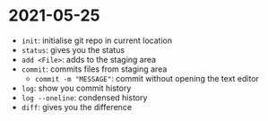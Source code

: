 # 2021-05-25

- `init`: initialise git repo in current location
- `status`: gives you the status
- `add <File>`: adds <FILE> to the staging area
- `commit`: commits files from staging area
	- `commit -m "MESSAGE"`: commit without opening the text editor
- `log`: show you commit history
- `log --oneline`: condensed history
- `diff`: gives you the difference
